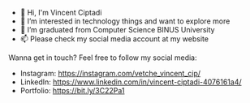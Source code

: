 - 👋 Hi, I'm Vincent Ciptadi
- 👀 I’m interested in technology things and want to explore more
- 🌱 I’m graduated from Computer Science BINUS University
- 📫 Please check my social media account at my website

Wanna get in touch? Feel free to follow my social media:
- Instagram: https://instagram.com/vetche_vincent_cip/
- LinkedIn: https://www.linkedin.com/in/vincent-ciptadi-4076161a4/
- Portfolio: https://bit.ly/3C22Pa1


<!---
ChipzDaebak/ChipzDaebak is a ✨ special ✨ repository because its `README.md` (this file) appears on your GitHub profile.
You can click the Preview link to take a look at your changes.
--->
